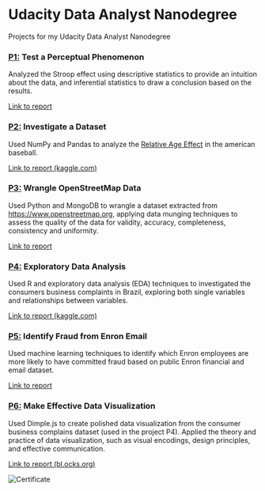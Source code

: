 # Udacity Data Analyst Nanodegree
Projects for my Udacity Data Analyst Nanodegree

### [P1:](./P1/) Test a Perceptual Phenomenon

Analyzed the Stroop effect using descriptive statistics to provide an intuition about the data, and inferential statistics to draw a conclusion based on the results.

[Link to report](./P1/)

### [P2:](./P2/) Investigate a Dataset

Used NumPy and Pandas to analyze the [Relative Age Effect](https://en.wikipedia.org/wiki/Relative_age_effect) in the american baseball.

[Link to report (kaggle.com)](https://www.kaggle.com/gerosa/relative-age-effect-in-the-american-baseball)

### [P3:](./P3/) Wrangle OpenStreetMap Data

Used Python and MongoDB to wrangle a dataset extracted from https://www.openstreetmap.org, applying data munging techniques to assess the quality of the data for validity, accuracy, completeness, consistency and uniformity.

[Link to report](./P3/Project3.ipynb)

### [P4:](./P4/) Exploratory Data Analysis

Used R and exploratory data analysis (EDA) techniques to investigated the consumers business complaints in Brazil, exploring both single variables and relationships between variables.

[Link to report (kaggle.com)](https://www.kaggle.com/gerosa/brazilian-consumer-2015-complaints-eda)

### [P5:](./P5/) Identify Fraud from Enron Email

Used machine learning techniques to identify which Enron employees are more likely to have committed fraud based on public Enron financial and email dataset.

[Link to report](./P5/final_report.ipynb)

### [P6:](./P6/) Make Effective Data Visualization

Used Dimple.js to create polished data visualization from the consumer business complains dataset (used in the project P4). Applied the theory and practice of data visualization, such as visual encodings, design principles, and effective communication.

[Link to report (bl.ocks.org)](http://bl.ocks.org/gerosa/raw/0c45d41cccf5737f29d31821e13cfbce/)

![Certificate](https://raw.githubusercontent.com/gerosa/udacity-data-analyst/master/certificate.png)